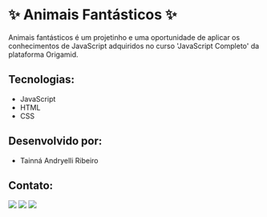 # ✨ Animais Fantásticos ✨
Animais fantásticos é um projetinho e uma oportunidade de aplicar os conhecimentos de JavaScript adquiridos no curso 'JavaScript Completo' da plataforma Origamid.

## Tecnologias:
- JavaScript
- HTML
- CSS

## Desenvolvido por:
- Tainná Andryelli Ribeiro

## Contato: 
<div>
    <a href="https://www.linkedin.com/in/tainna"><img loading="lazy" src="https://img.shields.io/badge/-LinkedIn-%230077B5?style=for-the-badge&logo=linkedin&logoColor=white" target="_blank"></a>
  <a href = "mailto:tainnaandryelli@gmail.com"><img loading="lazy" src="https://img.shields.io/badge/Gmail-D14836?style=for-the-badge&logo=gmail&logoColor=white" target="_blank"></a>
  <a href="https://www.instagram.com/tainna_andryelli" target="_blank"><img loading="lazy" src="https://img.shields.io/badge/-Instagram-%23E4405F?style=for-the-badge&logo=instagram&logoColor=white" target="_blank"></a>
</div>
